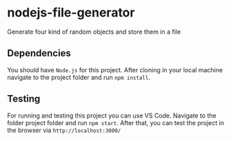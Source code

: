 # nodejs-file-generator
Generate four kind of random objects and store them in a file

## Dependencies

You should have `Node.js` for this project. After cloning in your local machine navigate to the project folder and run `npm install`.

## Testing

For running and testing this project you can use VS Code. Navigate to the folder project folder and run `npm start`. After that, you can test the project in the browser via `http://localhost:3000/`